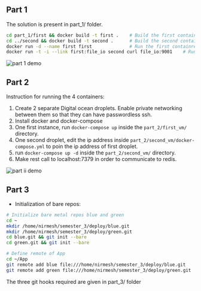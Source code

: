 ## Part 1

The solution is present in part_1/ folder.

```bash
cd part_1/first && docker build -t first .    # Build the first container
cd ../second && docker build -t second .      # Build the second container
docker run -d --name first first              # Run the first containre
docker run -t -i --link first:file_io second curl file_io:9001    # Run second container in linked mode to first container to get o/p
```

![part 1 demo](http://i.imgur.com/ewDeI3b.gif)

## Part 2

Instruction for running the 4 containers:

1. Create 2 separate Digital ocean droplets. Enable private networking between them so that they can have passwordless ssh.
2. Install docker and docker-compose
3. One first instance, run `docker-compose up` inside the `part_2/first_vm/` directory.
4. One second droplet, edit the ip address inside `part_2/second_vm/docker-compose.yml` to poin the ip address of first droplet.
5. run `docker-compose up -d` inside the `part_2/second_vm/` directory.
6. Make rest call to localhost:7379 in order to communicate to redis.

![part ii demo](http://i.imgur.com/rxtev9L.gif)

## Part 3
- Initialization of bare repos:
```bash
# Initialize bare metal repos blue and green
cd ~
mkdir /home/nirmesh/semester_3/deploy/blue.git
mkdir /home/nirmesh/semester_3/deploy/green.git
cd blue.git && git init --bare
cd green.git && git init --bare

# Define remote of App
cd ~/App
git remote add blue file:///home/nirmesh/semester_3/deploy/blue.git
git remote add green file:///home/nirmesh/semester_3/deploy/green.git
```

The three git hooks required are given in part_3/ folder











